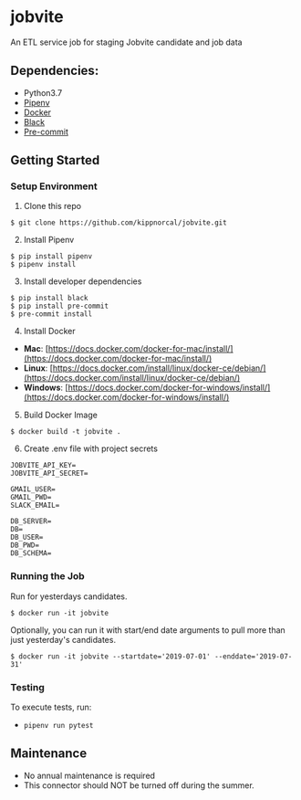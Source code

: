 # jobvite
An ETL service job for staging Jobvite candidate and job data

## Dependencies:

* Python3.7
* [Pipenv](https://pipenv.readthedocs.io/en/latest/)
* [Docker](https://www.docker.com/)
* [Black](https://github.com/ambv/black)
* [Pre-commit](https://pre-commit.com/)

## Getting Started

### Setup Environment

1. Clone this repo

```
$ git clone https://github.com/kippnorcal/jobvite.git
```

2. Install Pipenv

```
$ pip install pipenv
$ pipenv install
```

3. Install developer dependencies

```
$ pip install black
$ pip install pre-commit
$ pre-commit install
```

4. Install Docker

* **Mac**: [https://docs.docker.com/docker-for-mac/install/](https://docs.docker.com/docker-for-mac/install/)
* **Linux**: [https://docs.docker.com/install/linux/docker-ce/debian/](https://docs.docker.com/install/linux/docker-ce/debian/)
* **Windows**: [https://docs.docker.com/docker-for-windows/install/](https://docs.docker.com/docker-for-windows/install/)

5. Build Docker Image

```
$ docker build -t jobvite .
```

6. Create .env file with project secrets

```
JOBVITE_API_KEY=
JOBVITE_API_SECRET=

GMAIL_USER=
GMAIL_PWD=
SLACK_EMAIL=

DB_SERVER=
DB=
DB_USER=
DB_PWD=
DB_SCHEMA=
```

### Running the Job

Run for yesterdays candidates.

```
$ docker run -it jobvite 
```

Optionally, you can run it with start/end date arguments to pull more than just yesterday's candidates.
```
$ docker run -it jobvite --startdate='2019-07-01' --enddate='2019-07-31'
```


### Testing

To execute tests, run:
* `pipenv run pytest`

## Maintenance

* No annual maintenance is required
* This connector should NOT be turned off during the summer.

